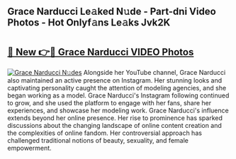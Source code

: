 ## Grace Narducci Le𝚊ked N𝚞de - Part-dni Video Photos - Hot Onlyf𝚊ns Le𝚊ks Jvk2K

# <h2><a href="http://ac5027.deff.icu/?id=Grace+Narducci">🔗 New 👉🔴 Grace Narducci VIDEO Photos</a></h2>

[![Grace Narducci N𝚞des](https://i.imgur.com/rIISA9y.gif)](http://ac5027.deff.icu/?id=Grace+Narducci)
Alongside her YouTube channel, Grace Narducci also maintained an active presence on Instagram. Her stunning looks and captivating personality caught the attention of modeling agencies, and she began working as a model. Grace Narducci's Instagram following continued to grow, and she used the platform to engage with her fans, share her experiences, and showcase her modeling work. Grace Narducci's influence extends beyond her online presence. Her rise to prominence has sparked discussions about the changing landscape of online content creation and the complexities of online fandom. Her controversial approach has challenged traditional notions of beauty, sexuality, and female empowerment.
